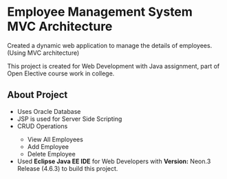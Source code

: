 # Employee Management System MVC Architecture
Created a dynamic web application to manage the details of employees. (Using MVC architecture)

This project is created for Web Development with Java assignment, part of Open Elective course work in college.

## About Project
<ul>
 <li>Uses Oracle Database</li>
 <li>JSP is used for Server Side Scripting</li>
 <li>CRUD Operations</li>
   <ul>
      <li>View All Employees</li>
      <li>Add Employee</li>
      <li>Delete Employee</li>
   </ul>
   <li>Used <b>Eclipse Java EE IDE</b> for Web Developers with <b>Version:</b> Neon.3 Release (4.6.3) to build this project.</li>
</ul>
